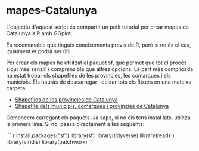 # mapes-Catalunya
<p>L'objectiu d'aquest script és compartir un petit tutorial per crear mapes de Catalunya a R amb GGplot.</p>
<p>És recomanable que tinguis coneixements previs de R, però si no és el cas, igualment et podrà ser útil. </p>
<p>Per crear els mapes he utilitzat el paquet sf, que permet que tot el procés sigui més senzill i comprensible que altres opcions. La part més complicada ha estat 
trobar els shapefiles de les províncies, les comarques i els municipis. Els hauràs de descarregar i deixar tots els fitxers en una mateixa carpeta:</p>
<ul><li><a href="https://analisi.transparenciacatalunya.cat/en/Urbanisme-infraestructures/L-mits-administratius-provincials-de-Catalunya/ghr8-wp3h" target="_blank">
Shapefiles de les províncies de Catalunya</a></li>
<li><a href="https://www.icgc.cat/Administracio-i-empresa/Descarregues/Capes-de-geoinformacio/Base-municipal">Shapefile dels municipis, comarques i províncies de Catalunya</a></li>
</ul>
<p>Comencem carregant els paquets. Ja saps, si no els tens instal·lats, utilitza la primera línia. Si no, passa directament a les següents: </p>
``` r
install.packages("sf")
library(sf)
library(tidyverse)
library(readxl)
library(viridis)
library(patchwork)
```
